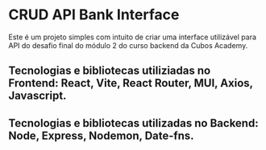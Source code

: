 # CRUD API Bank Interface

Este é um projeto simples com intuito de criar uma interface utilizável para API do desafio final do módulo 2 do curso backend da Cubos Academy.

## Tecnologias e bibliotecas utiliziadas no Frontend: React, Vite, React Router, MUI, Axios, Javascript.
## Tecnologias e bibliotecas utilizadas no Backend: Node, Express, Nodemon, Date-fns.